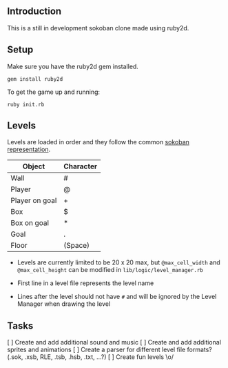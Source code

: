 ## Introduction

This is a still in development sokoban clone made using ruby2d.

## Setup

Make sure you have the ruby2d gem installed.

````
gem install ruby2d
````

To get the game up and running:

````
ruby init.rb
````

## Levels

Levels are loaded in order and they follow the common [sokoban representation](http://www.sokobano.de/wiki/index.php?title=Level_format).

|     Object      |   Character   |
| --------------- | ------------- |
|      Wall       |       #       |
|      Player     |       @       |
|  Player on goal |       +       |
|       Box       |       $       |
|   Box on goal   |       *       |
|      Goal       |       .       |
|      Floor      |        (Space)|

- Levels are currently limited to be 20 x 20 max, but `@max_cell_width` and `@max_cell_height` can be modified in `lib/logic/level_manager.rb`

- First line in a level file represents the level name

- Lines after the level should not have `#` and will be ignored by the Level Manager when drawing the level

## Tasks

[ ] Create and add additional sound and music
[ ] Create and add additional sprites and animations
[ ] Create a parser for different level file formats? (.sok, .xsb, RLE, .tsb, .hsb, .txt, ...?)
[ ] Create fun levels \o/